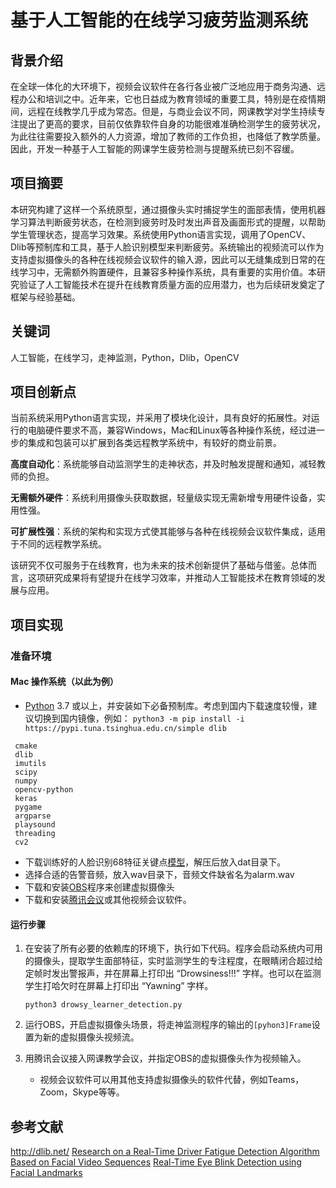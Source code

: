 # 基于人工智能的在线学习疲劳监测系统

## 背景介绍

在全球一体化的大环境下，视频会议软件在各行各业被广泛地应用于商务沟通、远程办公和培训之中。近年来，它也日益成为教育领域的重要工具，特别是在疫情期间，远程在线教学几乎成为常态。但是，与商业会议不同，网课教学对学生持续专注提出了更高的要求，目前仅依靠软件自身的功能很难准确检测学生的疲劳状况，为此往往需要投入额外的人力资源，增加了教师的工作负担，也降低了教学质量。因此，开发一种基于人工智能的网课学生疲劳检测与提醒系统已刻不容缓。

## 项目摘要

本研究构建了这样一个系统原型，通过摄像头实时捕捉学生的面部表情，使用机器学习算法判断疲劳状态，在检测到疲劳时及时发出声音及画面形式的提醒，以帮助学生管理状态，提高学习效果。系统使用Python语言实现，调用了OpenCV、Dlib等预制库和工具，基于人脸识别模型来判断疲劳。系统输出的视频流可以作为支持虚拟摄像头的各种在线视频会议软件的输入源，因此可以无缝集成到日常的在线学习中，无需额外购置硬件，且兼容多种操作系统，具有重要的实用价值。本研究验证了人工智能技术在提升在线教育质量方面的应用潜力，也为后续研发奠定了框架与经验基础。

## 关键词

人工智能，在线学习，走神监测，Python，Dlib，OpenCV

## 项目创新点

当前系统采用Python语言实现，并采用了模块化设计，具有良好的拓展性。对运行的电脑硬件要求不高，兼容Windows，Mac和Linux等各种操作系统，经过进一步的集成和包装可以扩展到各类远程教学系统中，有较好的商业前景。

**高度自动化**：系统能够自动监测学生的走神状态，并及时触发提醒和通知，减轻教师的负担。

**无需额外硬件**：系统利用摄像头获取数据，轻量级实现无需新增专用硬件设备，实用性强。

**可扩展性强**：系统的架构和实现方式使其能够与各种在线视频会议软件集成，适用于不同的远程教学系统。

该研究不仅可服务于在线教育，也为未来的技术创新提供了基础与借鉴。总体而言，这项研究成果将有望提升在线学习效率，并推动人工智能技术在教育领域的发展与应用。

## 项目实现

### 准备环境

#### Mac 操作系统（以此为例）

- [Python](https://www.python.org/) 3.7 或以上，并安装如下必备预制库。考虑到国内下载速度较慢，建议切换到国内镜像，例如： `python3 -m pip install -i https://pypi.tuna.tsinghua.edu.cn/simple dlib`


 ```
  cmake
  dlib
  imutils
  scipy
  numpy
  opencv-python
  keras
  pygame
  argparse
  playsound
  threading
  cv2
 ```

- 下载训练好的人脸识别68特征关键点[模型](http://dlib.net/files/shape_predictor_68_face_landmarks.dat.bz2)，解压后放入dat目录下。
- 选择合适的告警音频，放入wav目录下，音频文件缺省名为alarm.wav 
- 下载和安装[OBS](https://obsproject.com/download)程序来创建虚拟摄像头
- 下载和安装[腾讯会议](https://meeting.tencent.com/)或其他视频会议软件。

#### 运行步骤

1. 在安装了所有必要的依赖库的环境下，执行如下代码。程序会启动系统内可用的摄像头，提取学生面部特征，实时监测学生的专注程度，在眼睛闭合超过给定帧时发出警报声，并在屏幕上打印出 “Drowsiness!!!” 字样。也可以在监测学生打哈欠时在屏幕上打印出 “Yawning” 字样。

   `python3 drowsy_learner_detection.py `

2. 运行OBS，开启虚拟摄像头场景，将走神监测程序的输出的`[pyhon3]Frame`设置为新的虚拟摄像头视频流。

3. 用腾讯会议接入网课教学会议，并指定OBS的虚拟摄像头作为视频输入。
   - 视频会议软件可以用其他支持虚拟摄像头的软件代替，例如Teams，Zoom，Skype等等。


## 参考文献

http://dlib.net/
[Research on a Real-Time Driver Fatigue Detection Algorithm Based on Facial Video Sequences](https://www.mdpi.com/2076-3417/12/4/2224)
[Real-Time Eye Blink Detection using Facial Landmarks](https://vision.fe.uni-lj.si/cvww2016/proceedings/papers/05.pdf)




